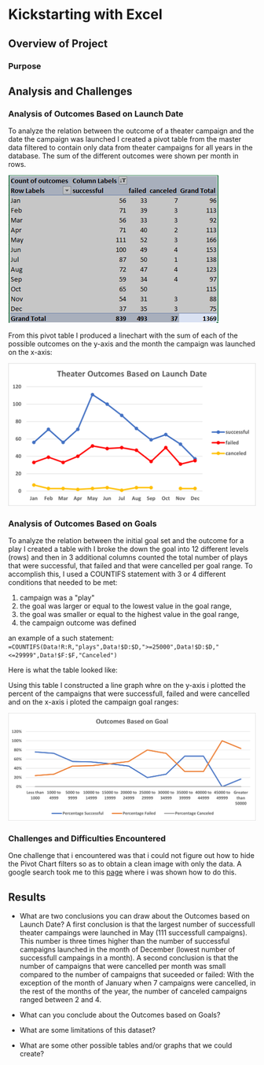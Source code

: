 # Kickstarting with Excel

## Overview of Project

### Purpose

## Analysis and Challenges

### Analysis of Outcomes Based on Launch Date
To analyze the relation between the outcome of a theater campaign and the date the campaign was launched I created a pivot table from the master data filtered to contain only data from theater campaigns for all years in the database.  The sum of the different outcomes were shown per month in rows.

![](resources/Table-theater-outcomes.PNG)

From this pivot table I produced a linechart with the sum of each of the possible outcomes on the y-axis and the month the campaign was launched on the x-axis:

![](resources/Theater_Outcomes_vs_Launch.png)

### Analysis of Outcomes Based on Goals
To analyze the relation between the initial goal set and the outcome for a play I created a table with I broke the down the goal into 12 different levels (rows) and then in 3 additional columns counted the total number of plays that were successful, that failed and that were cancelled per goal range.  To accomplish this, I used a COUNTIFS statement with 3 or 4 different conditions that needed to be met: 

1. campaign was a "play" 
2. the goal was larger or equal to the lowest value in the goal range, 
3. the goal was smaller or equal to the highest value in the goal range,
4. the campaign outcome was defined

an example of a such statement: ```=COUNTIFS(Data!R:R,"plays",Data!$D:$D,">=25000",Data!$D:$D,"<=29999",Data!$F:$F,"Canceled")```

Here is what the table looked like:

Using this table I constructed a line graph whre on the y-axis i plotted the percent of the campaigns that were successfull, failed and were cancelled and on the x-axis i ploted the campaign goal ranges:

![](resources/Outcomes_vs_Goals.png)


### Challenges and Difficulties Encountered
One challenge that i encountered was that i could not figure out how to hide the Pivot Chart filters so as to obtain a clean image with only the data.
A google search took me to this [page](https://excellenttips.wordpress.com/2014/07/14/hide-pivot-chart-filters/) where i was shown how to do this.

## Results

- What are two conclusions you can draw about the Outcomes based on Launch Date?
A first conclusion is that the largest number of successfull theater campaings were launched in May (111 successfull campaigns).  This number is three times higher than the number of successful campaigns launched in the month of December (lowest number of successfull campaings in a month).
A second conclusion is that the number of campaigns that were cancelled per month was small compared to the number of campaigns that suceeded or failed: With the exception of the month of January when 7 campaigns were cancelled, in the rest of the months of the year, the number of canceled campaigns ranged between 2 and 4.

- What can you conclude about the Outcomes based on Goals?

- What are some limitations of this dataset?

- What are some other possible tables and/or graphs that we could create?
